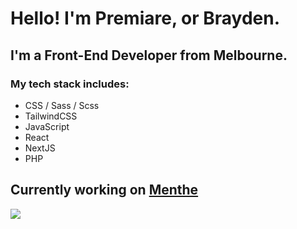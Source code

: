 # Hello! I'm Premiare, or Brayden.

## I'm a Front-End Developer from Melbourne.

### My tech stack includes:
- CSS / Sass / Scss
- TailwindCSS
- JavaScript
- React
- NextJS
- PHP

## Currently working on <a href='https://twitter.com/mentheio' target='_blank'>Menthe</a>

<img align="left" src="https://github-readme-stats.vercel.app/api?username=premiare&show_icons=true&hide_border=true" />
